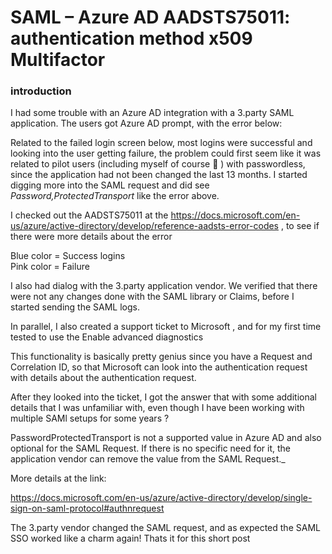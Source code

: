 # SAML – Azure AD AADSTS75011: authentication method x509 Multifactor



### introduction
I had some trouble with an Azure AD integration with a 3.party SAML application. The users got Azure AD prompt, with the error below: 

Related to the failed login screen below, most logins were successful and looking into the user getting failure, the problem could first seem like it was related to pilot users (including myself of course 🙂 ) with passwordless, since the application had not been changed the last 13 months. I started digging more into the SAML request and did see _Password,ProtectedTransport_ like the error above.  

I checked out the AADSTS75011 at the <https://docs.microsoft.com/en-us/azure/active-directory/develop/reference-aadsts-error-codes> , to see if there were more details about the error 

Blue color = Success logins  
Pink color = Failure

I also had dialog with the 3.party application vendor. We verified that there were not any changes done with the SAML library or Claims, before I started sending the SAML logs.  
  
In parallel, I also created a support ticket to Microsoft , and for my first time tested to use the Enable advanced diagnostics  
  
This functionality is basically pretty genius since you have a Request and Correlation ID, so that Microsoft can look into the authentication request with details about the authentication request. 

After they looked into the ticket, I got the answer that with some additional details that I was unfamiliar with, even though I have been working with multiple SAMl setups for some years ?

PasswordProtectedTransport is not a supported value in Azure AD and also optional for the SAML Request. If there is no specific need for it, the application vendor can remove the value from the SAML Request._  
  
More details at the link:

<https://docs.microsoft.com/en-us/azure/active-directory/develop/single-sign-on-saml-protocol#authnrequest>

The 3.party vendor changed the SAML request, and as expected the SAML SSO worked like a charm again! Thats it for this short post
